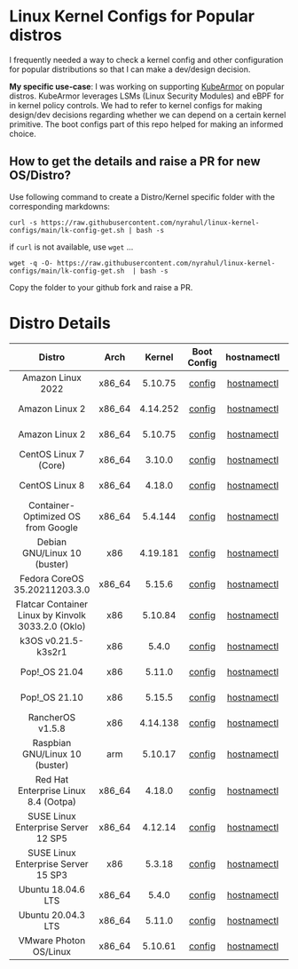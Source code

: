 # Linux Kernel Configs for Popular distros

I frequently needed a way to check a kernel config and other configuration for popular distributions so that I can make a dev/design decision.

**My specific use-case**:
I was working on supporting [KubeArmor](https://github.com/kubearmor/kubearmor) on popular distros. KubeArmor leverages LSMs (Linux Security Modules) and eBPF for in kernel policy controls. We had to refer to kernel configs for making design/dev decisions regarding whether we can depend on a certain kernel primitive. The boot configs part of this repo helped for making an informed choice.

## How to get the details and raise a PR for new OS/Distro?

Use following command to create a Distro/Kernel specific folder with the corresponding markdowns:
```
curl -s https://raw.githubusercontent.com/nyrahul/linux-kernel-configs/main/lk-config-get.sh | bash -s
```
if `curl` is not available, use `wget` ...
```
wget -q -O- https://raw.githubusercontent.com/nyrahul/linux-kernel-configs/main/lk-config-get.sh  | bash -s
```
Copy the folder to your github fork and raise a PR.
# Distro Details
| Distro | Arch | Kernel | Boot Config | hostnamectl | os-release |
|:------:|:----:|:------:|:-----------:|:-----------:|:----------:|
| Amazon Linux 2022 | x86_64 | 5.10.75 | [config](<./Amazon Linux 2022/5.10.75-82.359.amzn2022.x86_64/bootconfig.md>) | [hostnamectl](<./Amazon Linux 2022/5.10.75-82.359.amzn2022.x86_64/hostnamectl.md>) | [os-release](<./Amazon Linux 2022/5.10.75-82.359.amzn2022.x86_64/os-release.md>) |
| Amazon Linux 2 | x86_64 | 4.14.252 | [config](<./Amazon Linux 2/4.14.252-195.483.amzn2.x86_64/bootconfig.md>) | [hostnamectl](<./Amazon Linux 2/4.14.252-195.483.amzn2.x86_64/hostnamectl.md>) | [os-release](<./Amazon Linux 2/4.14.252-195.483.amzn2.x86_64/os-release.md>) |
| Amazon Linux 2 | x86_64 | 5.10.75 | [config](<./Amazon Linux 2/5.10.75-79.358.amzn2.x86_64/bootconfig.md>) | [hostnamectl](<./Amazon Linux 2/5.10.75-79.358.amzn2.x86_64/hostnamectl.md>) | [os-release](<./Amazon Linux 2/5.10.75-79.358.amzn2.x86_64/os-release.md>) |
| CentOS Linux 7 (Core) | x86_64 | 3.10.0 | [config](<./CentOS Linux 7 (Core)/3.10.0-1127.el7.x86_64/bootconfig.md>) | [hostnamectl](<./CentOS Linux 7 (Core)/3.10.0-1127.el7.x86_64/hostnamectl.md>) | [os-release](<./CentOS Linux 7 (Core)/3.10.0-1127.el7.x86_64/os-release.md>) |
| CentOS Linux 8 | x86_64 | 4.18.0 | [config](<./CentOS Linux 8/4.18.0-240.1.1.el8_3.x86_64/bootconfig.md>) | [hostnamectl](<./CentOS Linux 8/4.18.0-240.1.1.el8_3.x86_64/hostnamectl.md>) | [os-release](<./CentOS Linux 8/4.18.0-240.1.1.el8_3.x86_64/os-release.md>) |
| Container-Optimized OS from Google | x86_64 | 5.4.144 | [config](<./Container-Optimized OS from Google/5.4.144+/bootconfig.md>) | [hostnamectl](<./Container-Optimized OS from Google/5.4.144+/hostnamectl.md>) | [os-release](<./Container-Optimized OS from Google/5.4.144+/os-release.md>) |
| Debian GNU/Linux 10 (buster) | x86 | 4.19.181 | [config](<./Debian GNU_Linux 10 (buster)/4.19.0-16-cloud-amd64/bootconfig.md>) | [hostnamectl](<./Debian GNU_Linux 10 (buster)/4.19.0-16-cloud-amd64/hostnamectl.md>) | [os-release](<./Debian GNU_Linux 10 (buster)/4.19.0-16-cloud-amd64/os-release.md>) |
| Fedora CoreOS 35.20211203.3.0 | x86_64 | 5.15.6 | [config](<./Fedora CoreOS 35.20211203.3.0/5.15.6-200.fc35.x86_64/bootconfig.md>) | [hostnamectl](<./Fedora CoreOS 35.20211203.3.0/5.15.6-200.fc35.x86_64/hostnamectl.md>) | [os-release](<./Fedora CoreOS 35.20211203.3.0/5.15.6-200.fc35.x86_64/os-release.md>) |
| Flatcar Container Linux by Kinvolk 3033.2.0 (Oklo) | x86 | 5.10.84 | [config](<./Flatcar Container Linux by Kinvolk 3033.2.0 (Oklo)/5.10.84-flatcar/bootconfig.md>) | [hostnamectl](<./Flatcar Container Linux by Kinvolk 3033.2.0 (Oklo)/5.10.84-flatcar/hostnamectl.md>) | [os-release](<./Flatcar Container Linux by Kinvolk 3033.2.0 (Oklo)/5.10.84-flatcar/os-release.md>) |
| k3OS v0.21.5-k3s2r1 | x86 | 5.4.0 | [config](<./k3OS v0.21.5-k3s2r1/5.4.0-88-generic/bootconfig.md>) | [hostnamectl](<./k3OS v0.21.5-k3s2r1/5.4.0-88-generic/hostnamectl.md>) | [os-release](<./k3OS v0.21.5-k3s2r1/5.4.0-88-generic/os-release.md>) |
| Pop!_OS 21.04 | x86 | 5.11.0 | [config](<./Pop!_OS 21.04/5.11.0-7633-generic/bootconfig.md>) | [hostnamectl](<./Pop!_OS 21.04/5.11.0-7633-generic/hostnamectl.md>) | [os-release](<./Pop!_OS 21.04/5.11.0-7633-generic/os-release.md>) |
| Pop!_OS 21.10 | x86 | 5.15.5 | [config](<./Pop!_OS 21.10/5.15.5-76051505-generic/bootconfig.md>) | [hostnamectl](<./Pop!_OS 21.10/5.15.5-76051505-generic/hostnamectl.md>) | [os-release](<./Pop!_OS 21.10/5.15.5-76051505-generic/os-release.md>) |
| RancherOS v1.5.8 | x86 | 4.14.138 | [config](<./RancherOS v1.5.8/4.14.138-rancher/bootconfig.md>) | [hostnamectl](<./RancherOS v1.5.8/4.14.138-rancher/hostnamectl.md>) | [os-release](<./RancherOS v1.5.8/4.14.138-rancher/os-release.md>) |
| Raspbian GNU/Linux 10 (buster) | arm | 5.10.17 | [config](<./Raspbian GNU_Linux 10 (buster)/5.10.17-v7l+/bootconfig.md>) | [hostnamectl](<./Raspbian GNU_Linux 10 (buster)/5.10.17-v7l+/hostnamectl.md>) | [os-release](<./Raspbian GNU_Linux 10 (buster)/5.10.17-v7l+/os-release.md>) |
| Red Hat Enterprise Linux 8.4 (Ootpa) | x86_64 | 4.18.0 | [config](<./Red Hat Enterprise Linux 8.4 (Ootpa)/4.18.0-305.el8.x86_64/bootconfig.md>) | [hostnamectl](<./Red Hat Enterprise Linux 8.4 (Ootpa)/4.18.0-305.el8.x86_64/hostnamectl.md>) | [os-release](<./Red Hat Enterprise Linux 8.4 (Ootpa)/4.18.0-305.el8.x86_64/os-release.md>) |
| SUSE Linux Enterprise Server 12 SP5 | x86_64 | 4.12.14 | [config](<./SUSE Linux Enterprise Server 12 SP5/4.12.14-122.54-default/bootconfig.md>) | [hostnamectl](<./SUSE Linux Enterprise Server 12 SP5/4.12.14-122.54-default/hostnamectl.md>) | [os-release](<./SUSE Linux Enterprise Server 12 SP5/4.12.14-122.54-default/os-release.md>) |
| SUSE Linux Enterprise Server 15 SP3 | x86 | 5.3.18 | [config](<./SUSE Linux Enterprise Server 15 SP3/5.3.18-59.24-default/bootconfig.md>) | [hostnamectl](<./SUSE Linux Enterprise Server 15 SP3/5.3.18-59.24-default/hostnamectl.md>) | [os-release](<./SUSE Linux Enterprise Server 15 SP3/5.3.18-59.24-default/os-release.md>) |
| Ubuntu 18.04.6 LTS | x86_64 | 5.4.0 | [config](<./Ubuntu 18.04.6 LTS/5.4.0-1060-aws/bootconfig.md>) | [hostnamectl](<./Ubuntu 18.04.6 LTS/5.4.0-1060-aws/hostnamectl.md>) | [os-release](<./Ubuntu 18.04.6 LTS/5.4.0-1060-aws/os-release.md>) |
| Ubuntu 20.04.3 LTS | x86_64 | 5.11.0 | [config](<./Ubuntu 20.04.3 LTS/5.11.0-1022-aws/bootconfig.md>) | [hostnamectl](<./Ubuntu 20.04.3 LTS/5.11.0-1022-aws/hostnamectl.md>) | [os-release](<./Ubuntu 20.04.3 LTS/5.11.0-1022-aws/os-release.md>) |
| VMware Photon OS/Linux | x86_64 | 5.10.61 | [config](<./VMware Photon OS_Linux/5.10.61-1.ph4/bootconfig.md>) | [hostnamectl](<./VMware Photon OS_Linux/5.10.61-1.ph4/hostnamectl.md>) | [os-release](<./VMware Photon OS_Linux/5.10.61-1.ph4/os-release.md>) |
